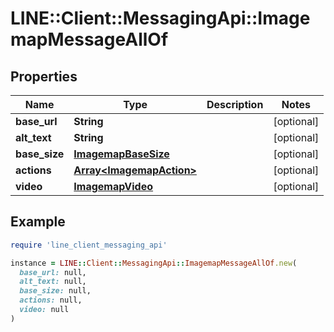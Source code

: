 # LINE::Client::MessagingApi::ImagemapMessageAllOf

## Properties

| Name | Type | Description | Notes |
| ---- | ---- | ----------- | ----- |
| **base_url** | **String** |  | [optional] |
| **alt_text** | **String** |  | [optional] |
| **base_size** | [**ImagemapBaseSize**](ImagemapBaseSize.md) |  | [optional] |
| **actions** | [**Array&lt;ImagemapAction&gt;**](ImagemapAction.md) |  | [optional] |
| **video** | [**ImagemapVideo**](ImagemapVideo.md) |  | [optional] |

## Example

```ruby
require 'line_client_messaging_api'

instance = LINE::Client::MessagingApi::ImagemapMessageAllOf.new(
  base_url: null,
  alt_text: null,
  base_size: null,
  actions: null,
  video: null
)
```

